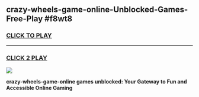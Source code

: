 
## crazy-wheels-game-online-Unblocked-Games-Free-Play #f8wt8
<h3>
<a href="https://us.freeplayer.one?title=crazy-wheels-game-online&ref=9M">CLICK TO PLAY</a></h3>
<hr>

<h3>
<a href="https://us.freeplayer.one?title=crazy-wheels-game-online&ref=9M">CLICK 2 PLAY</a>
  
</h3>

<a href="https://us.freeplayer.one?title=crazy-wheels-game-online&ref=9M"><img src="https://clearcache.store/games.png"></a>


**crazy-wheels-game-online games unblocked: Your Gateway to Fun and Accessible Online Gaming**
